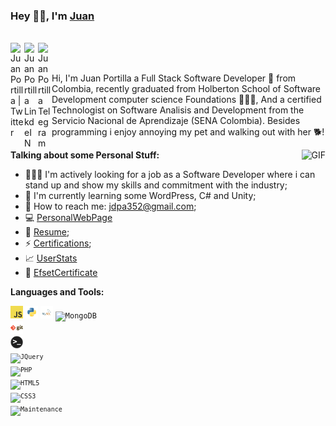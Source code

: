 ### Hey 👋🏽, I'm [Juan](https://www.linkedin.com/in/jdpa352)

<br/>

<a href="https://twitter.com/JDavid357">
  <img align="left" alt="Juan Portilla | Twitter" width="22px" src="https://cdn.cdnlogo.com/logos/t/96/twitter-icon.svg" />
</a>
<a href="https://www.linkedin.com/in/jdpa352/">
  <img align="left" alt="Juan Portilla  LinkdeIN" width="22px" src="https://cdn.cdnlogo.com/logos/l/66/linkedin-icon.svg" />
</a>
<a href="https://t.me/Jdpa352">
  <img align="left" alt="Juan Portilla Telegram" width="22px" src="https://cdn.cdnlogo.com/logos/t/57/telegram-2019.svg" />
</a>

<br />
<br />

Hi, I'm Juan Portilla a Full Stack Software  Developer 🚀 from Colombia, recently graduated from Holberton School of Software Development computer science Foundations 👨🏽‍💻, And a certified Technologist on Software Analisis and Development from the Servicio Nacional de Aprendizaje (SENA Colombia). Besides programming i enjoy annoying my pet and walking out with her 🐕!

  <img align="right" alt="GIF" src="https://media.giphy.com/media/U6GtKidGrwnOTLQew9/giphy.gif" />

**Talking about some Personal Stuff:**

- 👨🏽‍💻 I'm actively looking for a job as a Software Developer where i can stand up and show my skills and commitment with the industry;
- 🌱 I'm currently learning some WordPress, C# and Unity;
- 📮 How to reach me: jdpa352@gmail.com;
- 💻 [PersonalWebPage](https://jdpa357.github.io/)
- 📝 [Resume](https://drive.google.com/file/d/1UjRKzoqpGnP386NYpahgxPaf_jGlwQd0/view?usp=sharing);
- ⚡️ [Certifications](https://drive.google.com/drive/folders/1ZFPiIJMITYd-HenxP1KhhyC5tlkwv9yg?usp=sharing);
- 📈 [UserStats](https://coderstats.net/github/#Jdpa357)
- 💎 [EfsetCertificate](https://www.efset.org/cert/JyCmaK)

**Languages and Tools:**

<code><img height="20" title="Javascript" src="https://raw.githubusercontent.com/github/explore/80688e429a7d4ef2fca1e82350fe8e3517d3494d/topics/javascript/javascript.png"></code>
<code><img height="20" title="Python" src="https://raw.githubusercontent.com/github/explore/80688e429a7d4ef2fca1e82350fe8e3517d3494d/topics/python/python.png"></code>
<code><img height="20" title="MySQL" src="https://raw.githubusercontent.com/github/explore/80688e429a7d4ef2fca1e82350fe8e3517d3494d/topics/mysql/mysql.png"></code>
<code><img height="20" title="MongoDB" src="https://cdn.cdnlogo.com/logos/m/25/mongodb.svg">
<code><img height="20" title="Git" src="https://raw.githubusercontent.com/github/explore/80688e429a7d4ef2fca1e82350fe8e3517d3494d/topics/git/git.png"></code>
<code><img height="20" title="Terminal" src="https://raw.githubusercontent.com/github/explore/80688e429a7d4ef2fca1e82350fe8e3517d3494d/topics/terminal/terminal.png"></code>
<code><img height="20" title="JQuery" src="https://cdn.cdnlogo.com/logos/j/71/jquery.svg"></code>
<code><img height="20" title="PHP" src="https://cdn3.iconfinder.com/data/icons/popular-services-brands/512/php-512.png"></code>
<code><img height="20" title="HTML5" src="https://icons-for-free.com/iconfiles/png/512/develop+html+language+layout+markup+programming+icon-1320165729268863150.png"></code>
<code><img height="20" title="CSS3" src="https://cdn.pixabay.com/photo/2017/08/05/11/16/logo-2582747_960_720.png"></code>
<code><img height="20" title="Maintenance" src="https://s3-eu-west-2.amazonaws.com/bd-production-two/benjohnson/uploads/2018/01/19184928/Our-Approach-Blue-Icon.png">
</code>
